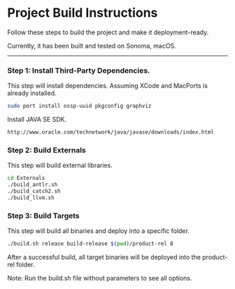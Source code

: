 # Project Build Instructions

Follow these steps to build the project and make it deployment-ready.

Currently, it has been built and tested on Sonoma, macOS.

---

### Step 1: Install Third-Party Dependencies.

This step will install dependencies. Assuming XCode and MacPorts is already installed.

```bash
sudo port install ossp-uuid pkgconfig graphviz
```

Install JAVA SE SDK.

```bash
http://www.oracle.com/technetwork/java/javase/downloads/index.html
```

### Step 2: Build Externals

This step will build external libraries.

```bash
cd Externals
./build_antlr.sh
./build_catch2.sh
./build_llvm.sh
```

### Step 3: Build Targets

This step will build all binaries and deploy into a specific folder.

```bash
./build.sh release build-release $(pwd)/product-rel 8
```

After a successful build, all target binaries will be deployed into the product-rel folder.

Note: Run the build.sh file without parameters to see all options.
